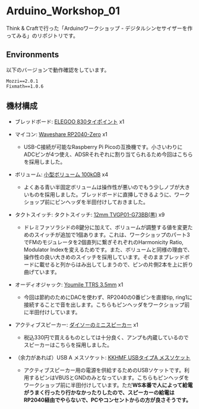 
#  Arduino_Workshop_01

Think &amp; Craftで行った「Arduinoワークショップ - デジタルシンセサイザーを作ってみる」のリポジトリです。
## Environments
以下のバージョンで動作確認をしています。

    Mozzi==2.0.1
    Fixmath==1.0.6

## 機材構成
-   ブレッドボード: [ELEGOO 830タイポイント](https://www.amazon.co.jp/Elegoo-830%E3%82%BF%E3%82%A4%E3%83%BC%E3%83%9D%E3%82%A4%E3%83%B3%E3%83%88%E3%83%96%E3%83%AC%E3%83%83%E3%83%89%E3%83%9C%E3%83%BC%E3%83%89-%E3%81%AF%E3%82%93%E3%81%A0%E3%83%AC%E3%82%B9%E3%83%96%E3%83%AC%E3%83%83%E3%83%89%E3%83%9C%E3%83%BC%E3%83%89-Mega2560-Nano%E9%81%A9%E7%94%A8-Arduino/dp/B074C4PRP3) x1
    
-   マイコン: [Waveshare RP2040-Zero](https://www.switch-science.com/products/7886) x1
    
    -   USB-C接続が可能なRaspberry Pi Picoの互換機です。小さいわりにADCピンが4つ使え、ADSRそれぞれに割り当てられるため今回はこちらを採用しました。
        
-   ボリューム: [小型ボリューム 100kΩB](https://akizukidenshi.com/catalog/g/g116468/) x4
    
    -   よくある青い半固定ボリュームは操作性が悪いのでもう少しノブが大きいものを採用しました。ブレッドボードに直挿しできるように、ワークショップ前にピンヘッダを半田付けしておきました。
        
-   タクトスイッチ: タクトスイッチ: [12mm TVGP01-G73BB(黒)](https://akizukidenshi.com/catalog/g/g109826/) x9
    
    -   ドレミファソラシドの8鍵分に加えて、ボリュームが調整する値を変更ためのスイッチが追加で1個あります。これは、ワークショップのパート3でFMのモジュレータを2個直列に繋ぎそれぞれのHarmonicity Ratio, Modulator Indexを変えるためです。また、ボリュームと同様の理由で、操作性の良い大きめのスイッチを採用しています。そのままブレッドボードに載せると列からはみ出してしまうので、ピンの片側2本を上に折り曲げています。
        
-   オーディオジャック: [Youmile TTRS 3.5mm](https://amzn.asia/d/0it5KZMT) x1
    
    -   今回は節約のためにDACを使わず、RP2040の0番ピンを直接tip, ring1に接続することで音を出します。こちらもピンヘッダをワークショップ前に半田付けしています。
        
-   アクティブスピーカー: [ダイソーのミニスピーカー](https://jp.daisonet.com/collections/electricity0208/products/4549131578874) x1
    
    -   税込330円で買えるものとしては十分良く、アンプも内蔵しているのでスピーカーはこちらを採用しました。
        
-   （余力があれば）USB A メスソケット: [KKHMF USBタイプA メスソケット](https://amzn.asia/d/05wqQq71)
    
    -   アクティブスピーカー用の電源を供給するためのUSBソケットです。利用するピンはVBUSとGNDのみとなっています。こちらもピンヘッダをワークショップ前に半田付けしています。ただ**WS本番で人によって給電がうまく行ったり行かなかったりしたので、スピーカーの給電はRP2040経由でやらないで、PCやコンセントからの方が良さそうです。**